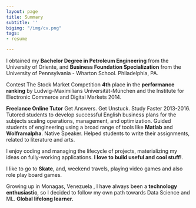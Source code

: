 ```yaml
---
layout: page
title: Summary
subtitle: ''
bigimg: "/img/cv.png"
tags:
- resume

---
```

<i class="fa fa-graduation-cap"></i> I obtained my **Bachelor Degree in Petroleum Engineering** from the University of Oriente, and **Business Foundation Specialization** from the University of Pennsylvania - Wharton School. Philadelphia, PA.

<i class="fa fa-award"></i> Contest The Stock Market  Competition **4th** place in the **performance ranking** by  Ludwig-Maximilians Universität-München  and the Institute for Electronic Commerce and Digital Markets 2014.

<i class="fa fa-briefcase"></i>   **Freelance Online Tutor** Get Answers. Get Unstuck. Study Faster 2013-2016. Tutored students to develop successful English business plans for the subjects scaling operations, management, and optimization. Guided students of engineering using a broad range of tools like **Matlab** and **Wolframalpha**. Native Speaker. Helped students to write their assignments, related to literature and arts.

<i class="fa fa-code"></i> I enjoy coding and managing the lifecycle of projects, materializing my ideas on fully-working applications. **I love to build useful and cool stuff!**.

<i class="fa fa-heart"></i> I like to go to **Skate**, and, weekend travels, playing video games and also role play board games.

<i class="fa fa-globe"></i>  Growing up in Monagas, Venezuela , I have always been a **technology enthusiastic**, so I decided to follow my own path towards Data Science and ML. **Global lifelong learner.**